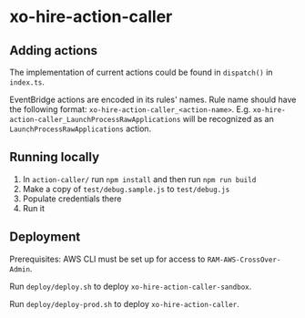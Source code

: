 # xo-hire-action-caller

## Adding actions

The implementation of current actions could be found in `dispatch()` in `index.ts`.

EventBridge actions are encoded in its rules' names. Rule name should have the following format:
`xo-hire-action-caller_<action-name>`. E.g. `xo-hire-action-caller_LaunchProcessRawApplications` will
be recognized as an `LaunchProcessRawApplications` action.

## Running locally

1. In `action-caller/` run `npm install` and then run `npm run build`
2. Make a copy of `test/debug.sample.js` to `test/debug.js`
3. Populate credentials there
4. Run it

## Deployment

Prerequisites: AWS CLI must be set up for access to `RAM-AWS-CrossOver-Admin`.

Run `deploy/deploy.sh` to deploy `xo-hire-action-caller-sandbox`.

Run `deploy/deploy-prod.sh` to deploy `xo-hire-action-caller`.
